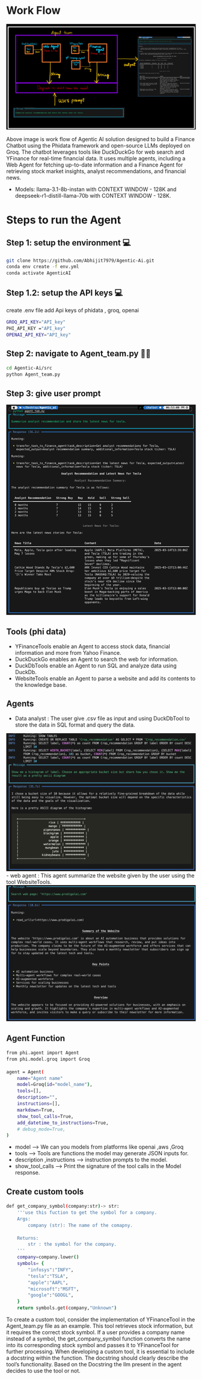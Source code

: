

# Work Flow
![](images/img11.jpeg)

Above image is work flow of Agentic AI solution designed to build a Finance Chatbot using the Phidata framework and open-source LLMs deployed on Groq. The chatbot leverages tools like DuckDuckGo for web search and YFinance for real-time financial data. It uses multiple agents, including a Web Agent for fetching up-to-date information and a Finance Agent for retrieving stock market insights, analyst recommendations, and financial news. 
* Models: llama-3.1-8b-instan with CONTEXT WINDOW - 128K and deepseek-r1-distill-llama-70b with CONTEXT WINDOW - 128K.

# Steps to run the Agent 
  ## Step 1: setup the environment 💻
```bash
git clone https://github.com/Abhijit7979/Agentic-Ai.git
conda env create -f env.yml  
conda activate AgenticAI  
```
  ##  Step 1.2: setup the API keys 💻
  create .env file add Api keys of phidata , groq, openai
```bash
GROQ_API_KEY="API_key"
PHI_API_KEY ="API_key"
OPENAI_API_KEY="API_key"
```

  ##  Step 2: navigate to Agent_team.py 🏃‍♂️
```bash
cd Agentic-Ai/src
python Agent_team.py
```
##  Step 3:  give user prompt 

<img src="images/img2.jpeg" alt="Output" width="600"  />


## Tools (phi data) 
- YFinanceTools enable an Agent to access stock data, financial information and more from Yahoo Finance.
- DuckDuckGo enables an Agent to search the web for information.
- DuckDbTools enable an Agent to run SQL and analyze data using DuckDb.
- WebsiteTools enable an Agent to parse a website and add its contents to the knowledge base.



## Agents 
- Data analyst :  The user give .csv file as input and  using  DuckDbTool to store the data in SQL format and query the data.
 <img src="images/img33.png" alt="Output" width="600"  />
- web agent :  This agent summarize the website given by the user using the tool WebsiteTools.
  <img src="images/img4.png" alt="Output" width="600"  />

## Agent Function 
```bash
from phi.agent import Agent
from phi.model.groq import Groq

agent = Agent(
    name="Agent name"
    model=Groq(id="model_name"),
    tools=[],
    description="",
    instructions=[],
    markdown=True,
    show_tool_calls=True,
    add_datetime_to_instructions=True,
    # debug_mode=True,
)
```
- model -->  We can you  models from platforms like openai ,aws ,Groq 
- tools --> Tools are functions the model may generate JSON inputs for.
- description ,instructions -->  instruction prompts to the model.
- show_tool_calls --> Print the signature of the tool calls in the Model response.

## Create custom tools
```bash
def get_company_symbol(company:str)-> str:
    '''use this fuction to get the symbol for a company.
    Args:
        company (str): The name of the comapny.

    Returns: 
        str : the symbol for the company.
    '''
    company=company.lower()
    symbols= {
        "infosys":"INFY",
        "tesla":"TSLA",
        "apple":"AAPL",
        "microsoft":"MSFT",
        "google":"GOOGL",
    }
    return symbols.get(company,"Unknown")
```
To create a custom tool, consider the implementation of YFinanceTool in the Agent_team.py file as an example. This tool retrieves stock information, but it requires the correct stock symbol. If a user provides a company name instead of a symbol, the get_company_symbol function converts the name into its corresponding stock symbol and passes it to YFinanceTool for further processing.
When developing a custom tool, it is essential to include a docstring within the function. The docstring should clearly describe the tool’s functionality. Based on the Docstring the llm present in the agent decides to use the tool or not.
